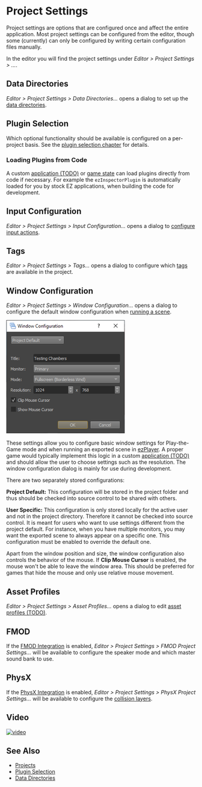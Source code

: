 # Project Settings

Project settings are options that are configured once and affect the entire application. Most project settings can be configured from the editor, though some (currently) can only be configured by writing certain configuration files manually.

In the editor you will find the project settings under *Editor > Project Settings > ...*.

## Data Directories

*Editor > Project Settings > Data Directories...* opens a dialog to set up the [data directories](data-directories.md).

## Plugin Selection

Which optional functionality should be available is configured on a per-project basis. See the [plugin selection chapter](plugin-selection.md) for details.

### Loading Plugins from Code

A custom [application (TODO)](../runtime/application/application.md) or [game state](../runtime/application/game-state.md) can load plugins directly from code if necessary. For example the `ezInspectorPlugin` is automatically loaded for you by stock EZ applications, when building the code for development.

## Input Configuration

*Editor > Project Settings > Input Configuration...* opens a dialog to [configure input actions](../input/input-config.md).

## Tags

*Editor > Project Settings > Tags...* opens a dialog to configure which [tags](tags.md) are available in the project.

## Window Configuration

*Editor > Project Settings > Window Configuration...* opens a dialog to configure the default window configuration when [running a scene](../editor/run-scene.md).

![Window Configuration](media/editor-window-config.png)

These settings allow you to configure basic window settings for Play-the-Game mode and when running an exported scene in [ezPlayer](../tools/player.md). A proper game would typically implement this logic in a custom [application (TODO)](../runtime/application/application.md) and should allow the user to choose settings such as the resolution. The window configuration dialog is mainly for use during development.

There are two separately stored configurations:

**Project Default:** This configuration will be stored in the project folder and thus should be checked into source control to be shared with others.

**User Specific:** This configuration is only stored locally for the active user and not in the project directory. Therefore it cannot be checked into source control. It is meant for users who want to use settings different from the project default. For instance, when you have multiple monitors, you may want the exported scene to always appear on a specific one. This configuration must be enabled to override the default one.

Apart from the window position and size, the window configuration also controls the behavior of the mouse. If **Clip Mouse Cursor** is enabled, the mouse won't be able to leave the window area. This should be preferred for games that hide the mouse and only use relative mouse movement.

## Asset Profiles

*Editor > Project Settings > Asset Profiles...* opens a dialog to edit [asset profiles (TODO)](../assets/asset-profiles.md).

## FMOD

If the [FMOD Integration](../sound/fmod-overview.md) is enabled, *Editor > Project Settings > FMOD Project Settings...* will be available to configure the speaker mode and which master sound bank to use.

## PhysX

If the [PhysX Integration](../physics/physx/physx-overview.md) is enabled, *Editor > Project Settings > PhysX Project Settings...* will be available to configure the [collision layers](../physics/physx/collision-shapes/physx-collision-layers.md).

## Video

[![video](https://img.youtube.com/vi/ivkAIlbK5f0/0.jpg)](https://www.youtube.com/watch?v=ivkAIlbK5f0)

## See Also

* [Projects](projects-overview.md)
* [Plugin Selection](plugin-selection.md)
* [Data Directories](data-directories.md)
